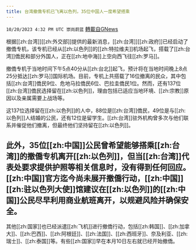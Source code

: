 ```yaml
---
title: 台湾撤僑专机已飞离以色列，35位中国人一度希望搭乘
---
```

`10/20/2023 4:32 PM UTC 崇尚蔚蓝` [轉載自GNews](https://gnews.org/articles/1860203)

根据[[zh:台湾]][[zh:外交部]]提供的最新消息，[[zh:台湾]][[zh:政府]]已经启动了撤僑专机，该专机已经从[[zh:以色列]]的[[zh:特拉维夫]]机场起飞，搭载了[[zh:台湾]]僑民和部分外国人，正在[[zh:地中海]]上空向西飞往[[zh:罗马]]。

撤僑专机于当地时间下午5点40分从[[zh:台北]]起飞，预计将在当地时间晚上8点25分抵达[[zh:罗马]]国际机场。目前，专机上共搭载了16位撤离的民众，其中包括[[zh:台湾]]僑民9位、危地马拉僑民6位、巴拉圭僑民1位。然而，还有137位[[zh:台湾]]僑民选择留在[[zh:以色列]]，理由包括已适应当地环境、[[zh:宗教]]原因以及亲属需要上战场等。

这137位选择留在[[zh:以色列]]的人中，88位是[[zh:台湾]]僑民，49位是与[[zh:以色列]]人结婚的公民，还有12位是留学生。[[zh:台湾]]驻外机构曾多次与他们联系并催促他们撤离，但最终他们坚持留在[[zh:以色列]]。


## 此外，35位[[zh:中国]]公民曾希望能够搭乘[[zh:台湾]]的撤僑专机离开[[zh:以色列]]，但当[[zh:台湾]]代表处要求提供护照等相关信息时，没有得到任何回应。[[zh:中国]]官方迄今尚未展开撤僑行动，[[zh:中国]][[zh:驻以色列大使]]馆建议在[[zh:以色列]]的[[zh:中国]]公民尽早利用商业航班离开，以规避风险并确保安全。

其他[[zh:国家]]也已经派遣[[zh:飞机]]进行撤僑行动，包括[[zh:韩国]]、[[zh:加拿大]]、[[zh:巴西]]、[[zh:阿根廷]]、[[zh:法国]]、[[zh:西班牙]]、奈及利亚、[[zh:瑞士]]、[[zh:泰国]]等。有些[[zh:国家]]早在本月10日左右就已经开始撤僑。

